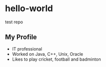 # hello-world
test repo

## My Profile
* IT professional
* Worked on Java, C++, Unix, Oracle 
* Likes to play cricket, football and badminton
